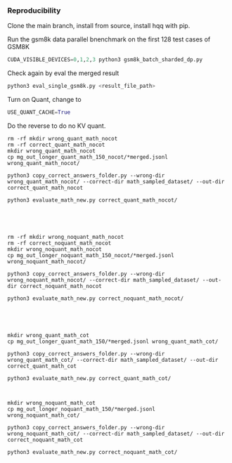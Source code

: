 ### Reproducibility

Clone the main branch, install from source, install hqq with pip.   

Run the gsm8k data parallel bnenchmark on the first 128 test cases of GSM8K  

```python
CUDA_VISIBLE_DEVICES=0,1,2,3 python3 gsm8k_batch_sharded_dp.py 
```

Check again by eval the merged result

```python
python3 eval_single_gsm8k.py <result_file_path>
```

Turn on Quant, change to
```python
USE_QUANT_CACHE=True
```

Do the reverse to do no KV quant. 


```
rm -rf mkdir wrong_quant_math_nocot 
rm -rf correct_quant_math_nocot
mkdir wrong_quant_math_nocot 
cp mg_out_longer_quant_math_150_nocot/*merged.jsonl wrong_quant_math_nocot/

python3 copy_correct_answers_folder.py --wrong-dir wrong_quant_math_nocot/ --correct-dir math_sampled_dataset/ --out-dir correct_quant_math_nocot

python3 evaluate_math_new.py correct_quant_math_nocot/





rm -rf mkdir wrong_noquant_math_nocot 
rm -rf correct_noquant_math_nocot
mkdir wrong_noquant_math_nocot 
cp mg_out_longer_noquant_math_150_nocot/*merged.jsonl wrong_noquant_math_nocot/

python3 copy_correct_answers_folder.py --wrong-dir wrong_noquant_math_nocot/ --correct-dir math_sampled_dataset/ --out-dir correct_noquant_math_nocot

python3 evaluate_math_new.py correct_noquant_math_nocot/





mkdir wrong_quant_math_cot 
cp mg_out_longer_quant_math_150/*merged.jsonl wrong_quant_math_cot/

python3 copy_correct_answers_folder.py --wrong-dir wrong_quant_math_cot/ --correct-dir math_sampled_dataset/ --out-dir correct_quant_math_cot

python3 evaluate_math_new.py correct_quant_math_cot/



mkdir wrong_noquant_math_cot 
cp mg_out_longer_noquant_math_150/*merged.jsonl wrong_noquant_math_cot/

python3 copy_correct_answers_folder.py --wrong-dir wrong_noquant_math_cot/ --correct-dir math_sampled_dataset/ --out-dir correct_noquant_math_cot

python3 evaluate_math_new.py correct_noquant_math_cot/
```